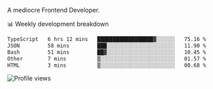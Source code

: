 A mediocre Frontend Developer.

📊 Weekly development breakdown
<!--START_SECTION:waka-->

```txt
TypeScript   6 hrs 12 mins   ██████████████████▓░░░░░░   75.16 %
JSON         58 mins         ███░░░░░░░░░░░░░░░░░░░░░░   11.90 %
Bash         51 mins         ██▓░░░░░░░░░░░░░░░░░░░░░░   10.45 %
Other        7 mins          ▒░░░░░░░░░░░░░░░░░░░░░░░░   01.57 %
HTML         3 mins          ▒░░░░░░░░░░░░░░░░░░░░░░░░   00.68 %
```

<!--END_SECTION:waka-->

<img src="https://gpvc.arturio.dev/iqbalfasri" alt="Profile views"/>
